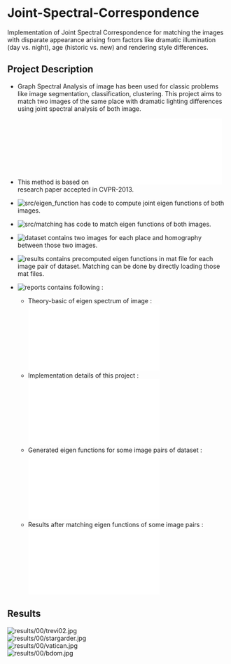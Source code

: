 # Joint-Spectral-Correspondence
Implementation of Joint Spectral Correspondence for matching the images with disparate appearance arising from factors like dramatic illumination (day vs. night), age (historic vs. new) and rendering style differences.

## Project Description
- Graph Spectral Analysis of image has been used for classic problems like image segmentation, classification, clustering. This project aims to match two images of the same place with dramatic lighting differences using joint spectral analysis of both image.
- This method is based on ![this](Bansal_Joint_Spectral_Correspondence_2013_CVPR_paper.pdf) research paper accepted in CVPR-2013.

- ![src/eigen_function](src/eigen_function) has code to compute joint eigen functions of both images.
- ![src/matching](src/matching) has code to match eigen functions of both images.

- ![dataset](dataset) contains two images for each place and homography between those two images.
- ![results](results) contains precomputed eigen functions in mat file for each image pair of dataset. Matching can be done by directly loading those mat files.
- ![reports](reports) contains following :
	- Theory-basic of eigen spectrum of image : ![image-graph-spectrum-theory.pdf](reports/image-graph-spectrum-theory.pdf)
	- Implementation details of this project : ![implementation.pdf](reports/implementation.pdf)
	- Generated eigen functions for some image pairs of dataset : ![eigen.pdf](reports/eigen.pdf)
	- Results after matching eigen functions of some image pairs : ![matching.pdf](reports/matching.pdf)

## Results
![results/00/trevi02.jpg](trevi02)  
![results/00/stargarder.jpg](stargarder)  
![results/00/vatican.jpg](vatican)  
![results/00/bdom.jpg](bdom)
